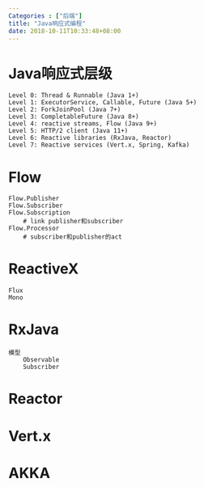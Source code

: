```yaml
---
Categories : ["后端"]
title: "Java响应式编程"
date: 2018-10-11T10:33:48+08:00
---
```

# Java响应式层级
	Level 0: Thread & Runnable (Java 1+)
	Level 1: ExecutorService, Callable, Future (Java 5+)
	Level 2: ForkJoinPool (Java 7+)
	Level 3: CompletableFuture (Java 8+)
	Level 4: reactive streams, Flow (Java 9+)
	Level 5: HTTP/2 client (Java 11+)
	Level 6: Reactive libraries (RxJava, Reactor)
	Level 7: Reactive services (Vert.x, Spring, Kafka)
# Flow
	Flow.Publisher
	Flow.Subscriber
	Flow.Subscription
		# link publisher和subscriber
	Flow.Processor
		# subscriber和publisher的act
# ReactiveX
	Flux
	Mono
# RxJava
	模型	
		Observable
		Subscriber
# Reactor
# Vert.x
# AKKA